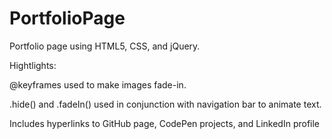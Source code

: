 # PortfolioPage

Portfolio page using HTML5, CSS, and jQuery.

Hightlights:

@keyframes used to make images fade-in.

.hide() and .fadeIn() used in conjunction with navigation bar to animate text.

Includes hyperlinks to GitHub page, CodePen projects, and LinkedIn profile
